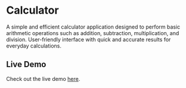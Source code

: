 # Calculator
A simple and efficient calculator application designed to perform basic arithmetic operations such as addition, subtraction, multiplication, and division. User-friendly interface with quick and accurate results for everyday calculations.


## Live Demo
Check out the live demo [here](https://jayanthikumarig.github.io/calculator).

